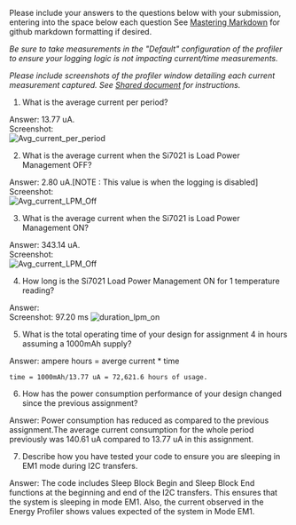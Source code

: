 Please include your answers to the questions below with your submission, entering into the space below each question
See [Mastering Markdown](https://guides.github.com/features/mastering-markdown/) for github markdown formatting if desired.

*Be sure to take measurements in the "Default" configuration of the profiler to ensure your logging logic is not impacting current/time measurements.*

*Please include screenshots of the profiler window detailing each current measurement captured.  See [Shared document](https://docs.google.com/document/d/1Ro9G2Nsr_ZXDhBYJ6YyF9CPivb--6UjhHRmVhDGySag/edit?usp=sharing) for instructions.* 

1. What is the average current per period?
   
Answer: 13.77 uA.
   <br>Screenshot:  
   ![Avg_current_per_period](https://github.com/CU-ECEN-5823/ecen5823-assignment4-madhukararora/blob/master/questions/Assignment%204-screenshots-Madhukar/AVERAGE.PNG)  

2. What is the average current when the Si7021 is Load Power Management OFF?
   
Answer: 2.80 uA.[NOTE : This value is when the logging is disabled]
   <br>Screenshot:  
   ![Avg_current_LPM_Off](https://github.com/CU-ECEN-5823/ecen5823-assignment4-madhukararora/blob/master/questions/Assignment%204-screenshots-Madhukar/LPM_OFF%20%20Logging%20Off.PNG)  

3. What is the average current when the Si7021 is Load Power Management ON?

Answer: 343.14 uA.
   <br>Screenshot:  
   ![Avg_current_LPM_Off](https://github.com/CU-ECEN-5823/ecen5823-assignment4-madhukararora/blob/master/questions/Assignment%204-screenshots-Madhukar/LPM_ON.PNG)  

4. How long is the Si7021 Load Power Management ON for 1 temperature reading?
   
Answer:
   <br>Screenshot:  97.20 ms
   ![duration_lpm_on](https://github.com/CU-ECEN-5823/ecen5823-assignment4-madhukararora/blob/master/questions/Assignment%204-screenshots-Madhukar/LPM_ON.PNG)  

5. What is the total operating time of your design for assignment 4 in hours assuming a 1000mAh supply?
   
Answer:
	ampere hours = averge current * time
	
	time = 1000mAh/13.77 uA = 72,621.6 hours of usage.

6. How has the power consumption performance of your design changed since the previous assignment?
   
Answer:
	Power consumption has reduced as compared to the previous assignment.The average current consumption for the whole period previously was 140.61 uA compared to 13.77 uA in this assignment.

7. Describe how you have tested your code to ensure you are sleeping in EM1 mode during I2C transfers.
   
Answer:
	The code includes Sleep Block Begin and Sleep Block End functions at the beginning and end of the I2C transfers. 
	This ensures that the system is sleeping in mode EM1. Also, the current observed in the Energy Profiler shows 
	values expected of the system in Mode EM1. 